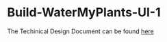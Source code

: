# Build-WaterMyPlants-UI-1
The Techinical Design Document can be found [here](https://docs.google.com/document/d/1FAyLaWWjvthPrlgIjr8PdfB98Gg199KdGMB_t9B6cFE/edit?usp=sharing)
